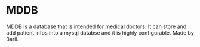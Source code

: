 # MDDB
MDDB is a database that is intended for medical doctors. It can store and add patient infos into a mysql databse and it is highly configurable. Made by 3arii.

